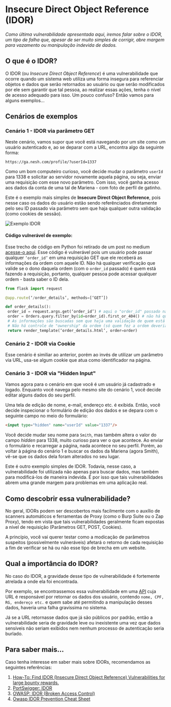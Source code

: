 # Insecure Direct Object Reference \(IDOR\)

_Como última vulnerabilidade apresentada aqui, iremos falar sobre o IDOR, um tipo de falha que, apesar de ser muito simples de corrigir, abre margem para vazamento ou manipulação indevida de dados._

## O que é o IDOR?

O IDOR \(ou _Insecure Direct Object Reference_\) é uma vulnerabilidade que ocorre quando um sistema web utiliza uma forma insegura para referenciar objetos e dados que serão retornados ao usuário ou que serão modificados por ele sem garantir que tal pessoa, ao realizar essas ações, tenha o nível de acesso adequado para isso. Um pouco confuso? Então vamos para alguns exemplos...

## Cenários de exemplos

### Cenário 1 - IDOR via parâmetro GET

Neste cenário, vamos supor que você está navegando por um site como um usuário autenticado e, ao se deparar com a URL, encontra algo da seguinte forma:

```text
https://ga.nesh.com/profile/?userId=1337
```

Como um bom computeiro curioso, você decide mudar o parâmetro `userId` para 1338 e solicitar ao servidor novamente aquela página, ou seja, enviar uma requisição com esse novo parâmetro. Com isso, você ganha acesso aos dados da conta de uma tal de Mariena - com foto de perfil de gatinho.

Este é o exemplo mais simples de **Insecure Direct Object Reference**, pois nesse caso os dados do usuário estão sendo referênciados diretamente pelo seu ID passado via parâmetro sem que haja qualquer outra validação \(como cookies de sessão\).

![Exemplo IDOR](https://i.imgur.com/mD3L5UU.png)

#### Código vulnerável de exemplo:
Esse trecho de código em Python foi retirado de um post no medium [acesse-o aqui](https://medium.com/@aysebilgegunduz/everything-you-need-to-know-about-idor-insecure-direct-object-references-375f83e03a87). 
Esse código é vulnerável pois um usuário pode passar qualquer `‘order_id’` em uma requisição GET que ele receberá as informações da ordem com aquele ID. Não há qualquer verificação que valide se o dono daquela ordem (com o `order_id` passado) é quem está fazendo a requisição, portanto, qualquer pessoa pode acessar qualquer ordem - basta saber o ID dela.

``` python
from flask import request

@app.route(‘/order_details’, methods=[‘GET’])

def order_details():
 order_id = request.args.get(‘order_id’) # aqui o "order_id" passado na requisição é pego
 order = Orders.query.filter_by(id=order_id).first_or_404() # não há qualquer verificação no order_id!
 # As informações são buscadas sem que haja uma validação de quem está pedindo essas informações
 # Não há controle de "ownership" da ordem (só quem fez a ordem deveria poder vê-la)
 return render_template(‘order_details.html’, order=order)
```

### Cenário 2 - IDOR via Cookie

Esse cenário é similiar ao anterior, porém ao invés de utilizar um parâmetro via URL, usa-se algum cookie que atua como identificador na página.

### Cenário 3 - IDOR via "Hidden Input"

Vamos agora para o cenário em que você é um usuário já cadastrado e logado. Enquanto você navega pelo mesmo site do cenário 1, você decide editar alguns dados do seu perfil.

Uma tela de edição de nome, e-mail, endereço etc. é exibida. Então, você decide inspecionar o formulário de edição dos dados e se depara com o seguinte campo no meio do formulário:
``` html
<input type="hidden" name="userId" value="1337"/>
```

Você decide mudar seu nome para `Smith`, mas também altera o valor do campo _hidden_ para 1338, muito curioso para ver o que acontece. Ao enviar o formulário e recarregar a página, nada acontece no seu perfil. Porém, ao voltar à página do cenário 1 e buscar os dados da Mariena \(agora Smith\), vê-se que os dados dela foram alterados no seu lugar.

Este é outro exemplo simples de IDOR. Todavia, nesse caso, a vulnerabilidade foi utilizada não apenas para buscar dados, mas também para modificá-los de maneira indevida. É por isso que tais vulnerabilidades abrem uma grande margem para problemas em uma aplicação real.

## Como descobrir essa vulnerabilidade?

No geral, IDORs podem ser descobertos mais facilmente com o auxílio de scanners automáticos e ferramentas de Proxy \(como o Burp Suite ou o Zap Proxy\), tendo em vista que tais vulnerabilidades geralmente ficam expostas a nível de requisição \(Parâmetros GET, POST, Cookies\).

A princípio, você vai querer testar como a modicação de parâmetros suspeitos \(possivelmente vulneráveis\) afetará o retorno de cada requisição a fim de verificar se há ou não esse tipo de brecha em um website.

## Qual a importância do IDOR?

No caso do IDOR, a gravidade desse tipo de vulnerabilidade é fortemente atrelada a onde ela foi encontrada.

Por exemplo, se encontrassemos essa vulnerabilidade em uma [API](apis_e_rest.md) cuja URL é responsável por retornar os dados dos usuário, contendo `nome, CPF, RG, endereço etc.` e quem sabe até permitindo a manipulação desses dados, haveria uma falha gravíssima no sistema.

Já se a URL retornasse dados que já são públicos por padrão, então a vulnerabilidade seria de gravidade leve ou inexistente uma vez que dados sensíveis não seriam exibidos nem nenhum processo de autenticação seria burlado.

## Para saber mais...

Caso tenha interesse em saber mais sobre IDORs, recomendamos as seguintes referências:

1. [How-To: Find IDOR \(Insecure Direct Object Reference\) Vulnerabilities for large bounty rewards.](https://www.bugcrowd.com/blog/how-to-find-idor-insecure-direct-object-reference-vulnerabilities-for-large-bounty-rewards/)
2. [PortSwigger: IDOR](https://portswigger.net/web-security/access-control/idor)
3. [OWASP: IDOR \(Broken Access Control\)](https://owasp.org/www-chapter-ghana/assets/slides/IDOR.pdf)
4. [Owasp IDOR Prevention Cheat Sheet](https://cheatsheetseries.owasp.org/cheatsheets/Insecure_Direct_Object_Reference_Prevention_Cheat_Sheet.html)
